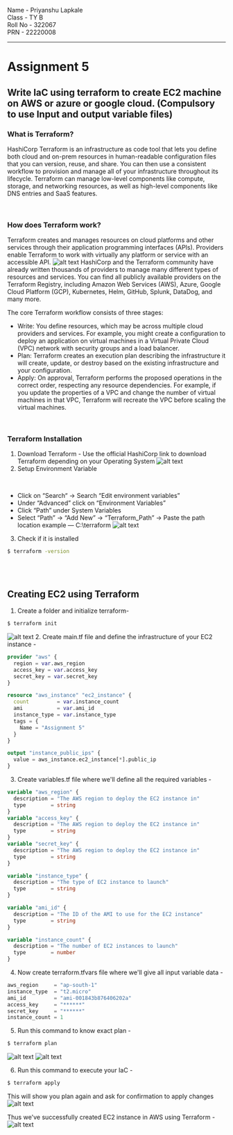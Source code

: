 Name -  Priyanshu Lapkale <br />
Class - TY B <br />
Roll No - 322067 <br />
PRN - 22220008 <br />

------
# Assignment 5 #
## Write IaC using terraform to create EC2 machine on AWS or azure or google cloud. (Compulsory to use Input and output variable files) ##

### What is Terraform? ###
HashiCorp Terraform is an infrastructure as code tool that lets you define both cloud and on-prem resources in human-readable configuration files that you can version, reuse, and share. You can then use a consistent workflow to provision and manage all of your infrastructure throughout its lifecycle. Terraform can manage low-level components like compute, storage, and networking resources, as well as high-level components like DNS entries and SaaS features.

<br />

### How does Terraform work? ###
Terraform creates and manages resources on cloud platforms and other services through their application programming interfaces (APIs). Providers enable Terraform to work with virtually any platform or service with an accessible API.
![alt text](image.png)
HashiCorp and the Terraform community have already written thousands of providers to manage many different types of resources and services. You can find all publicly available providers on the Terraform Registry, including Amazon Web Services (AWS), Azure, Google Cloud Platform (GCP), Kubernetes, Helm, GitHub, Splunk, DataDog, and many more.

The core Terraform workflow consists of three stages:

* Write: You define resources, which may be across multiple cloud providers and services. For example, you might create a configuration to deploy an application on virtual machines in a Virtual Private Cloud (VPC) network with security groups and a load balancer.
* Plan: Terraform creates an execution plan describing the infrastructure it will create, update, or destroy based on the existing infrastructure and your configuration.
* Apply: On approval, Terraform performs the proposed operations in the correct order, respecting any resource dependencies. For example, if you update the properties of a VPC and change the number of virtual machines in that VPC, Terraform will recreate the VPC before scaling the virtual machines.

<br />

### Terraform Installation ###
1. Download Terraform -
Use the official HashiCorp link to download Terraform depending on your Operating System
![alt text](image-7.png)
2. Setup Environment Variable
<br />

* Click on “Search“ → Search “Edit environment variables”
* Under “Advanced” click on “Environment Variables”
* Click “Path” under System Variables
* Select “Path” → “Add New” → “Terraform_Path” → Paste the path location example — C:\terraform
![alt text](image-6.png)

3. Check if it is installed <br />

```bash
$ terraform -version
```
<br />
<br />

## Creating EC2 using Terraform ##

1. Create a folder and initialize terraform-
```bash
$ terraform init
```
![alt text](image-1.png)
2. Create main.tf file and define the infrastructure of your EC2 instance - 
```terraform
provider "aws" {
  region = var.aws_region
  access_key = var.access_key
  secret_key = var.secret_key
}

resource "aws_instance" "ec2_instance" {
  count         = var.instance_count
  ami           = var.ami_id
  instance_type = var.instance_type
  tags = {
    Name = "Assignment 5"
  }
}

output "instance_public_ips" {
  value = aws_instance.ec2_instance[*].public_ip
}
```
3. Create variables.tf file where we'll define all the required variables -
```terraform
variable "aws_region" {
  description = "The AWS region to deploy the EC2 instance in"
  type        = string
}
variable "access_key" {
  description = "The AWS region to deploy the EC2 instance in"
  type        = string
}
variable "secret_key" {
  description = "The AWS region to deploy the EC2 instance in"
  type        = string
}

variable "instance_type" {
  description = "The type of EC2 instance to launch"
  type        = string
}

variable "ami_id" {
  description = "The ID of the AMI to use for the EC2 instance"
  type        = string
}

variable "instance_count" {
  description = "The number of EC2 instances to launch"
  type        = number
}
```

4. Now create terraform.tfvars file where we'll give all input variable data -
```terraform
aws_region     = "ap-south-1"
instance_type  = "t2.micro"
ami_id         = "ami-001843b876406202a"
access_key     = "******"
secret_key     = "******"
instance_count = 1
```
5. Run this command to know exact plan -
```bash
$ terraform plan
```
![alt text](image-2.png)
![alt text](image-3.png)

6. Run this command to execute your IaC - 
```bash
$ terraform apply
```
This will show you plan again and ask for confirmation to apply changes
![alt text](image-4.png)

Thus we've successfully created EC2 instance in AWS using Terraform -
![alt text](image-5.png)
